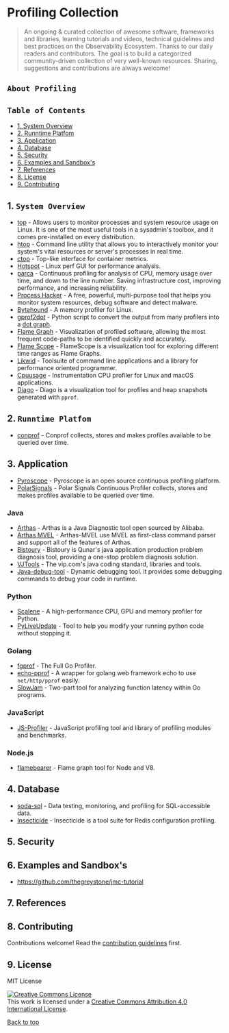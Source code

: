 # Profiling Collection

>  An ongoing & curated collection of awesome software, frameworks and libraries, learning tutorials  and videos, technical guidelines and best practices on the Observability Ecosystem. Thanks to our daily readers and contributors. The goal is to build a categorized community-driven collection of very well-known resources. Sharing, suggestions and contributions are always welcome!


## `About Profiling`

## `Table of Contents`

- [1. System Overview](#1-system-overview)
- [2. Runntime Platfom](#2-runntime-platfom)
- [3. Application](#3-application)
- [4. Database](#4-database)
- [5. Security](#5-security)
- [6. Examples and Sandbox's](#6-examples-and-sandboxs)
- [7. References](#7-references)
- [8. License](#8-license)
- [9. Contributing](#9-contributing)

## 1. `System Overview`

- [top](https://www.booleanworld.com/guide-linux-top-command/) - Allows users to monitor processes and system resource usage on Linux. It is one of the most useful tools in a sysadmin's toolbox, and it comes pre-installed on every distribution.
- [htop](https://support.cloudways.com/system-monitoring-using-htop-command/) - Command line utility that allows you to interactively monitor your system's vital resources or server's processes in real time.
- [ctop](https://github.com/bcicen/ctop) - Top-like interface for container metrics.
- [Hotspot](https://github.com/KDAB/hotspot) - Linux perf GUI for performance analysis.
- [parca](https://github.com/parca-dev/parca) - Continuous profiling for analysis of CPU, memory usage over time, and down to the line number. Saving infrastructure cost, improving performance, and increasing reliability.
- [Process Hacker](https://github.com/processhacker/processhacker) - A free, powerful, multi-purpose tool that helps you monitor system resources, debug software and detect malware.
- [Bytehound](https://github.com/koute/bytehound) - A memory profiler for Linux.
- [gprof2dot](https://github.com/jrfonseca/gprof2dot) - Python script to convert the output from many profilers into a [dot graph](http://www.graphviz.org/doc/info/lang.html).
- [Flame Graph](https://www.brendangregg.com/flamegraphs.html) - Visualization of profiled software, allowing the most frequent code-paths to be identified quickly and accurately.
- [Flame Scope](https://github.com/Netflix/flamescope) - FlameScope is a visualization tool for exploring different time ranges as Flame Graphs.
- [Likwid](https://github.com/RRZE-HPC/likwid) - Toolsuite of command line applications and a library for performance oriented programmer.
- [Cpuusage](https://github.com/d99kris/cpuusage) - Instrumentation CPU profiler for Linux and macOS applications.
- [Diago](https://github.com/remeh/diago) - Diago is a visualization tool for profiles and heap snapshots generated with `pprof`.

## 2. `Runntime Platfom`

- [conprof](https://github.com/conprof/conprof) - Conprof collects, stores and makes profiles available to be queried over time.

## 3. Application

- [Pyroscope](https://github.com/pyroscope-io/pyroscope) - Pyroscope is an open source continuous profiling platform.
- [PolarSignals](https://www.polarsignals.com/) - Polar Signals Continuous Profiler collects, stores and makes profiles available to be queried over time.

### Java

- [Arthas](https://github.com/alibaba/arthas) - Arthas is a Java Diagnostic tool open sourced by Alibaba.
- [Arthas MVEL](https://github.com/XhinLiang/arthas-mvel) - Arthas-MVEL use MVEL as first-class command parser and support all of the features of Arthas.
- [Bistoury](https://github.com/qunarcorp/bistoury) - Bistoury is Qunar's java application production problem diagnosis tool, providing a one-stop problem diagnosis solution.
- [VJTools](https://github.com/vipshop/vjtools) - The vip.com's java coding standard, libraries and tools.
- [Java-debug-tool](https://github.com/pandening/Java-debug-tool) - Dynamic debugging tool. it provides some debugging commands to debug your code in runtime.

### Python

- [Scalene](https://github.com/plasma-umass/scalene) - A high-performance CPU, GPU and memory profiler for Python.
- [PyLiveUpdate](https://github.com/devopspp/pyliveupdate) - Tool to help you modify your running python code without stopping it.

### Golang

- [fgprof](https://github.com/felixge/fgprof) - The Full Go Profiler.
- [echo-pprof](https://github.com/sevennt/echo-pprof) - A wrapper for golang web framework echo to use `net/http/pprof` easily.
- [SlowJam](https://github.com/google/slowjam) - Two-part tool for analyzing function latency within Go programs.

### JavaScript

- [JS-Profiler](https://github.com/haensl/js-profiler) - JavaScript profiling tool and library of profiling modules and benchmarks.

### Node.js

- [flamebearer](https://github.com/mapbox/flamebearer) - Flame graph tool for Node and V8.

## 4. Database

- [soda-sql](https://github.com/sodadata/soda-sql) - Data testing, monitoring, and profiling for SQL-accessible data.
- [Insecticide](https://github.com/city-mobil/insecticide) - Insecticide is a tool suite for Redis configuration profiling.

## 5. Security

## 6. Examples and Sandbox's

- https://github.com/thegreystone/jmc-tutorial

## 7. References





## 8. Contributing

Contributions welcome! Read the [contribution guidelines](contributing.md) first.


## 9. License

MIT License 

<a rel="license" href="http://creativecommons.org/licenses/by/4.0/"><img alt="Creative Commons License" style="border-width:0" src="https://i.creativecommons.org/l/by/4.0/88x31.png" /></a><br />This work is licensed under a <a rel="license" href="http://creativecommons.org/licenses/by/4.0/">Creative Commons Attribution 4.0 International License</a>.

[Back to top](#table-of-contents)

